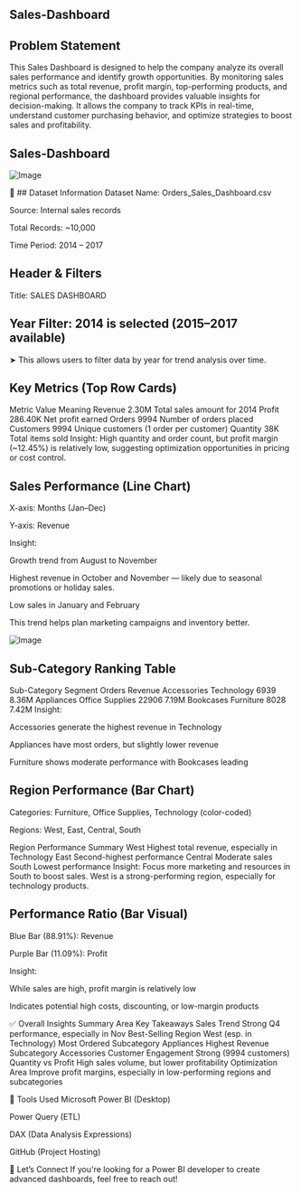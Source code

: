## Sales-Dashboard

## Problem Statement
This Sales Dashboard is designed to help the company analyze its overall sales performance and identify growth opportunities. By monitoring sales metrics such as total revenue, profit margin, top-performing products, and regional performance, the dashboard provides valuable insights for decision-making. It allows the company to track KPIs in real-time, understand customer purchasing behavior, and optimize strategies to boost sales and profitability.

## Sales-Dashboard
![Image](https://github.com/user-attachments/assets/877e8262-7443-49a3-b34d-653319394fa7)



📂 ## Dataset Information
Dataset Name: Orders_Sales_Dashboard.csv

Source: Internal sales records

Total Records: ~10,000

Time Period: 2014 – 2017


 ## Header & Filters
Title: SALES DASHBOARD

## Year Filter: 2014 is selected (2015–2017 available)
➤ This allows users to filter data by year for trend analysis over time.

## Key Metrics (Top Row Cards)
Metric	Value	Meaning
Revenue	2.30M	Total sales amount for 2014
Profit	286.40K	Net profit earned
Orders	9994	Number of orders placed
Customers	9994	Unique customers (1 order per customer)
Quantity	38K	Total items sold
Insight: High quantity and order count, but profit margin (~12.45%) is relatively low, suggesting optimization opportunities in pricing or cost control.

## Sales Performance (Line Chart)
X-axis: Months (Jan–Dec)

Y-axis: Revenue

Insight:

Growth trend from August to November

Highest revenue in October and November — likely due to seasonal promotions or holiday sales.

Low sales in January and February

This trend helps plan marketing campaigns and inventory better.

![Image](https://github.com/user-attachments/assets/3fdd360d-9566-4538-bb72-3034010c964c)

 
 ## Sub-Category Ranking Table
Sub-Category	Segment	Orders	Revenue
Accessories	Technology	6939	8.36M
Appliances	Office Supplies	22906	7.19M
Bookcases	Furniture	8028	7.42M
Insight:

Accessories generate the highest revenue in Technology

Appliances have most orders, but slightly lower revenue

Furniture shows moderate performance with Bookcases leading


## Region Performance (Bar Chart)
Categories: Furniture, Office Supplies, Technology (color-coded)

Regions: West, East, Central, South

Region	Performance Summary
West	Highest total revenue, especially in Technology
East	Second-highest performance
Central	Moderate sales
South	Lowest performance
Insight: Focus more marketing and resources in South to boost sales. West is a strong-performing region, especially for technology products.


## Performance Ratio (Bar Visual)
Blue Bar (88.91%): Revenue

Purple Bar (11.09%): Profit

Insight:

While sales are high, profit margin is relatively low

Indicates potential high costs, discounting, or low-margin products


✅ Overall Insights Summary
Area	Key Takeaways
Sales Trend	Strong Q4 performance, especially in Nov
Best-Selling Region	West (esp. in Technology)
Most Ordered Subcategory	Appliances
Highest Revenue Subcategory	Accessories
Customer Engagement	Strong (9994 customers)
Quantity vs Profit	High sales volume, but lower profitability
Optimization Area	Improve profit margins, especially in low-performing regions and subcategories






🚀 Tools Used
Microsoft Power BI (Desktop)

Power Query (ETL)

DAX (Data Analysis Expressions)

GitHub (Project Hosting)



🤝 Let’s Connect
If you're looking for a Power BI developer to create advanced dashboards, feel free to reach out!
